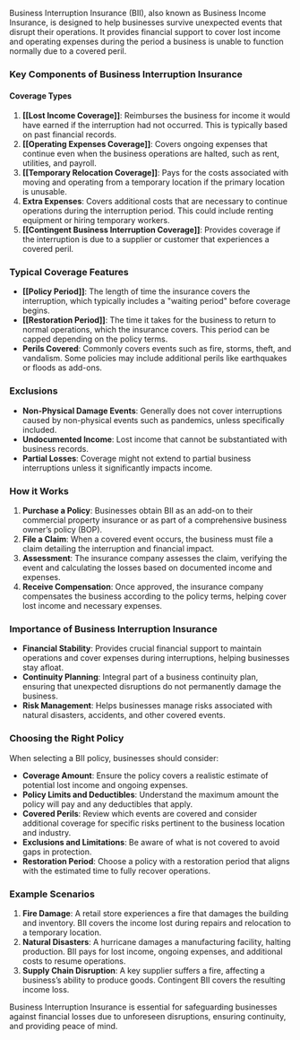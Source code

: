 Business Interruption Insurance (BII), also known as Business Income Insurance, is designed to help businesses survive unexpected events that disrupt their operations. It provides financial support to cover lost income and operating expenses during the period a business is unable to function normally due to a covered peril.

### Key Components of Business Interruption Insurance

#### Coverage Types
1. **[[Lost Income Coverage]]**: Reimburses the business for income it would have earned if the interruption had not occurred. This is typically based on past financial records.
2. **[[Operating Expenses Coverage]]**: Covers ongoing expenses that continue even when the business operations are halted, such as rent, utilities, and payroll.
3. **[[Temporary Relocation Coverage]]**: Pays for the costs associated with moving and operating from a temporary location if the primary location is unusable.
4. **Extra Expenses**: Covers additional costs that are necessary to continue operations during the interruption period. This could include renting equipment or hiring temporary workers.
5. **[[Contingent Business Interruption Coverage]]**: Provides coverage if the interruption is due to a supplier or customer that experiences a covered peril.

### Typical Coverage Features
- **[[Policy Period]]**: The length of time the insurance covers the interruption, which typically includes a "waiting period" before coverage begins.
- **[[Restoration Period]]**: The time it takes for the business to return to normal operations, which the insurance covers. This period can be capped depending on the policy terms.
- **Perils Covered**: Commonly covers events such as fire, storms, theft, and vandalism. Some policies may include additional perils like earthquakes or floods as add-ons.

### Exclusions
- **Non-Physical Damage Events**: Generally does not cover interruptions caused by non-physical events such as pandemics, unless specifically included.
- **Undocumented Income**: Lost income that cannot be substantiated with business records.
- **Partial Losses**: Coverage might not extend to partial business interruptions unless it significantly impacts income.

### How it Works
1. **Purchase a Policy**: Businesses obtain BII as an add-on to their commercial property insurance or as part of a comprehensive business owner’s policy (BOP).
2. **File a Claim**: When a covered event occurs, the business must file a claim detailing the interruption and financial impact.
3. **Assessment**: The insurance company assesses the claim, verifying the event and calculating the losses based on documented income and expenses.
4. **Receive Compensation**: Once approved, the insurance company compensates the business according to the policy terms, helping cover lost income and necessary expenses.

### Importance of Business Interruption Insurance
- **Financial Stability**: Provides crucial financial support to maintain operations and cover expenses during interruptions, helping businesses stay afloat.
- **Continuity Planning**: Integral part of a business continuity plan, ensuring that unexpected disruptions do not permanently damage the business.
- **Risk Management**: Helps businesses manage risks associated with natural disasters, accidents, and other covered events.

### Choosing the Right Policy
When selecting a BII policy, businesses should consider:
- **Coverage Amount**: Ensure the policy covers a realistic estimate of potential lost income and ongoing expenses.
- **Policy Limits and Deductibles**: Understand the maximum amount the policy will pay and any deductibles that apply.
- **Covered Perils**: Review which events are covered and consider additional coverage for specific risks pertinent to the business location and industry.
- **Exclusions and Limitations**: Be aware of what is not covered to avoid gaps in protection.
- **Restoration Period**: Choose a policy with a restoration period that aligns with the estimated time to fully recover operations.

### Example Scenarios
1. **Fire Damage**: A retail store experiences a fire that damages the building and inventory. BII covers the income lost during repairs and relocation to a temporary location.
2. **Natural Disasters**: A hurricane damages a manufacturing facility, halting production. BII pays for lost income, ongoing expenses, and additional costs to resume operations.
3. **Supply Chain Disruption**: A key supplier suffers a fire, affecting a business’s ability to produce goods. Contingent BII covers the resulting income loss.

Business Interruption Insurance is essential for safeguarding businesses against financial losses due to unforeseen disruptions, ensuring continuity, and providing peace of mind.
